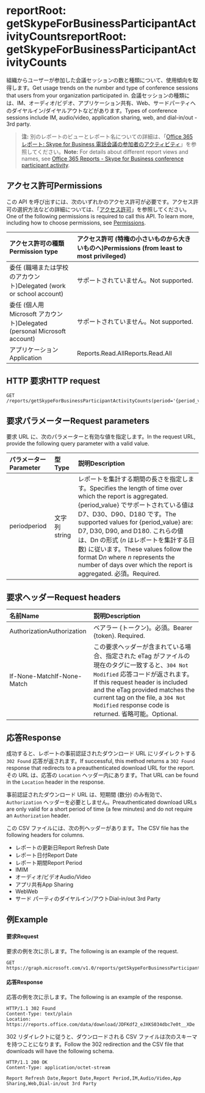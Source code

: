 # <a name="reportroot-getskypeforbusinessparticipantactivitycounts"></a><span data-ttu-id="5084b-101">reportRoot: getSkypeForBusinessParticipantActivityCounts</span><span class="sxs-lookup"><span data-stu-id="5084b-101">reportRoot: getSkypeForBusinessParticipantActivityCounts</span></span>

<span data-ttu-id="5084b-102">組織からユーザーが参加した会議セッションの数と種類について、使用傾向を取得します。</span><span class="sxs-lookup"><span data-stu-id="5084b-102">Get usage trends on the number and type of conference sessions that users from your organization participated in.</span></span> <span data-ttu-id="5084b-103">会議セッションの種類には、IM、オーディオ/ビデオ、アプリケーション共有、Web、サードパーティへのダイヤルイン/ダイヤルアウトなどがあります。</span><span class="sxs-lookup"><span data-stu-id="5084b-103">Types of conference sessions include IM, audio/video, application sharing, web, and dial-in/out - 3rd party.</span></span>

> <span data-ttu-id="5084b-104">**注:** 別のレポートのビューとレポート名についての詳細は、「[Office 365 レポート: Skype for Business 電話会議の参加者のアクティビティ](https://support.office.com/client/Skype-for-Business-Online-conference-participant-activity-c3c89995-65dd-4715-9e38-bb244c742c6b)」を参照してください。</span><span class="sxs-lookup"><span data-stu-id="5084b-104">**Note:** For details about different report views and names, see [Office 365 Reports - Skype for Business conference participant activity](https://support.office.com/client/Skype-for-Business-Online-conference-participant-activity-c3c89995-65dd-4715-9e38-bb244c742c6b).</span></span>

## <a name="permissions"></a><span data-ttu-id="5084b-105">アクセス許可</span><span class="sxs-lookup"><span data-stu-id="5084b-105">Permissions</span></span>

<span data-ttu-id="5084b-p102">この API を呼び出すには、次のいずれかのアクセス許可が必要です。アクセス許可の選択方法などの詳細については、「[アクセス許可](../../../concepts/permissions_reference.md)」を参照してください。</span><span class="sxs-lookup"><span data-stu-id="5084b-p102">One of the following permissions is required to call this API. To learn more, including how to choose permissions, see [Permissions](../../../concepts/permissions_reference.md).</span></span>

| <span data-ttu-id="5084b-108">アクセス許可の種類</span><span class="sxs-lookup"><span data-stu-id="5084b-108">Permission type</span></span>                        | <span data-ttu-id="5084b-109">アクセス許可 (特権の小さいものから大きいものへ)</span><span class="sxs-lookup"><span data-stu-id="5084b-109">Permissions (from least to most privileged)</span></span> |
| :------------------------------------- | :--------------------------------------- |
| <span data-ttu-id="5084b-110">委任 (職場または学校のアカウント)</span><span class="sxs-lookup"><span data-stu-id="5084b-110">Delegated (work or school account)</span></span>     | <span data-ttu-id="5084b-111">サポートされていません。</span><span class="sxs-lookup"><span data-stu-id="5084b-111">Not supported.</span></span>                           |
| <span data-ttu-id="5084b-112">委任 (個人用 Microsoft アカウント)</span><span class="sxs-lookup"><span data-stu-id="5084b-112">Delegated (personal Microsoft account)</span></span> | <span data-ttu-id="5084b-113">サポートされていません。</span><span class="sxs-lookup"><span data-stu-id="5084b-113">Not supported.</span></span>                           |
| <span data-ttu-id="5084b-114">アプリケーション</span><span class="sxs-lookup"><span data-stu-id="5084b-114">Application</span></span>                            | <span data-ttu-id="5084b-115">Reports.Read.All</span><span class="sxs-lookup"><span data-stu-id="5084b-115">Reports.Read.All</span></span>                         |

## <a name="http-request"></a><span data-ttu-id="5084b-116">HTTP 要求</span><span class="sxs-lookup"><span data-stu-id="5084b-116">HTTP request</span></span>

<!-- { "blockType": "ignored" } --> 

```http
GET /reports/getSkypeForBusinessParticipantActivityCounts(period='{period_value}')
```

## <a name="request-parameters"></a><span data-ttu-id="5084b-117">要求パラメーター</span><span class="sxs-lookup"><span data-stu-id="5084b-117">Request parameters</span></span>

<span data-ttu-id="5084b-118">要求 URL に、次のパラメーターと有効な値を指定します。</span><span class="sxs-lookup"><span data-stu-id="5084b-118">In the request URL, provide the following query parameter with a valid value.</span></span>

| <span data-ttu-id="5084b-119">パラメーター</span><span class="sxs-lookup"><span data-stu-id="5084b-119">Parameter</span></span> | <span data-ttu-id="5084b-120">型</span><span class="sxs-lookup"><span data-stu-id="5084b-120">Type</span></span>   | <span data-ttu-id="5084b-121">説明</span><span class="sxs-lookup"><span data-stu-id="5084b-121">Description</span></span>                              |
| :-------- | :----- | :--------------------------------------- |
| <span data-ttu-id="5084b-122">period</span><span class="sxs-lookup"><span data-stu-id="5084b-122">period</span></span>    | <span data-ttu-id="5084b-123">文字列</span><span class="sxs-lookup"><span data-stu-id="5084b-123">string</span></span> | <span data-ttu-id="5084b-124">レポートを集計する期間の長さを指定します。</span><span class="sxs-lookup"><span data-stu-id="5084b-124">Specifies the length of time over which the report is aggregated.</span></span> <span data-ttu-id="5084b-125">{period_value} でサポートされている値は D7、D30、D90、D180 です。</span><span class="sxs-lookup"><span data-stu-id="5084b-125">The supported values for {period_value} are: D7, D30, D90, and D180.</span></span> <span data-ttu-id="5084b-126">これらの値は、D*n* の形式 (*n* はレポートを集計する日数) に従います。</span><span class="sxs-lookup"><span data-stu-id="5084b-126">These values follow the format D*n* where *n* represents the number of days over which the report is aggregated.</span></span> <span data-ttu-id="5084b-127">必須。</span><span class="sxs-lookup"><span data-stu-id="5084b-127">Required.</span></span> |

## <a name="request-headers"></a><span data-ttu-id="5084b-128">要求ヘッダー</span><span class="sxs-lookup"><span data-stu-id="5084b-128">Request headers</span></span>

| <span data-ttu-id="5084b-129">名前</span><span class="sxs-lookup"><span data-stu-id="5084b-129">Name</span></span>          | <span data-ttu-id="5084b-130">説明</span><span class="sxs-lookup"><span data-stu-id="5084b-130">Description</span></span>               |
| :------------ | :------------------------ |
| <span data-ttu-id="5084b-131">Authorization</span><span class="sxs-lookup"><span data-stu-id="5084b-131">Authorization</span></span> | <span data-ttu-id="5084b-p104">ベアラー {トークン}。必須。</span><span class="sxs-lookup"><span data-stu-id="5084b-p104">Bearer {token}. Required.</span></span> |
| <span data-ttu-id="5084b-134">If-None-Match</span><span class="sxs-lookup"><span data-stu-id="5084b-134">If-None-Match</span></span> | <span data-ttu-id="5084b-135">この要求ヘッダーが含まれている場合、指定された eTag がファイルの現在のタグに一致すると、`304 Not Modified` 応答コードが返されます。</span><span class="sxs-lookup"><span data-stu-id="5084b-135">If this request header is included and the eTag provided matches the current tag on the file, a `304 Not Modified` response code is returned.</span></span> <span data-ttu-id="5084b-136">省略可能。</span><span class="sxs-lookup"><span data-stu-id="5084b-136">Optional.</span></span> |

## <a name="response"></a><span data-ttu-id="5084b-137">応答</span><span class="sxs-lookup"><span data-stu-id="5084b-137">Response</span></span>

<span data-ttu-id="5084b-138">成功すると、レポートの事前認証されたダウンロード URL にリダイレクトする `302 Found` 応答が返されます。</span><span class="sxs-lookup"><span data-stu-id="5084b-138">If successful, this method returns a `302 Found` response that redirects to a preauthenticated download URL for the report.</span></span> <span data-ttu-id="5084b-139">その URL は、応答の `Location` ヘッダー内にあります。</span><span class="sxs-lookup"><span data-stu-id="5084b-139">That URL can be found in the `Location` header in the response.</span></span>

<span data-ttu-id="5084b-140">事前認証されたダウンロード URL は、短期間 (数分) のみ有効で、`Authorization` ヘッダーを必要としません。</span><span class="sxs-lookup"><span data-stu-id="5084b-140">Preauthenticated download URLs are only valid for a short period of time (a few minutes) and do not require an `Authorization` header.</span></span>

<span data-ttu-id="5084b-141">この CSV ファイルには、次の列ヘッダーがあります。</span><span class="sxs-lookup"><span data-stu-id="5084b-141">The CSV file has the following headers for columns.</span></span>

- <span data-ttu-id="5084b-142">レポートの更新日</span><span class="sxs-lookup"><span data-stu-id="5084b-142">Report Refresh Date</span></span>
- <span data-ttu-id="5084b-143">レポート日付</span><span class="sxs-lookup"><span data-stu-id="5084b-143">Report Date</span></span>
- <span data-ttu-id="5084b-144">レポート期間</span><span class="sxs-lookup"><span data-stu-id="5084b-144">Report Period</span></span>
- <span data-ttu-id="5084b-145">IM</span><span class="sxs-lookup"><span data-stu-id="5084b-145">IM</span></span>
- <span data-ttu-id="5084b-146">オーディオ/ビデオ</span><span class="sxs-lookup"><span data-stu-id="5084b-146">Audio/Video</span></span>
- <span data-ttu-id="5084b-147">アプリ共有</span><span class="sxs-lookup"><span data-stu-id="5084b-147">App Sharing</span></span>
- <span data-ttu-id="5084b-148">Web</span><span class="sxs-lookup"><span data-stu-id="5084b-148">Web</span></span>
- <span data-ttu-id="5084b-149">サード パーティのダイヤルイン/アウト</span><span class="sxs-lookup"><span data-stu-id="5084b-149">Dial-in/out 3rd Party</span></span>

## <a name="example"></a><span data-ttu-id="5084b-150">例</span><span class="sxs-lookup"><span data-stu-id="5084b-150">Example</span></span>

#### <a name="request"></a><span data-ttu-id="5084b-151">要求</span><span class="sxs-lookup"><span data-stu-id="5084b-151">Request</span></span>

<span data-ttu-id="5084b-152">要求の例を次に示します。</span><span class="sxs-lookup"><span data-stu-id="5084b-152">The following is an example of the request.</span></span>

<!-- {
  "blockType": "request",
  "name": "reportroot_getskypeforbusinessparticipantactivitycounts"
}-->

```http
GET https://graph.microsoft.com/v1.0/reports/getSkypeForBusinessParticipantActivityCounts(period='D7')
```

#### <a name="response"></a><span data-ttu-id="5084b-153">応答</span><span class="sxs-lookup"><span data-stu-id="5084b-153">Response</span></span>

<span data-ttu-id="5084b-154">応答の例を次に示します。</span><span class="sxs-lookup"><span data-stu-id="5084b-154">The following is an example of the response.</span></span>

<!-- { "blockType": "ignored" } --> 

```http
HTTP/1.1 302 Found
Content-Type: text/plain
Location: https://reports.office.com/data/download/JDFKdf2_eJXKS034dbc7e0t__XDe
```

<span data-ttu-id="5084b-155">302 リダイレクトに従うと、ダウンロードされる CSV ファイルは次のスキーマを持つことになります。</span><span class="sxs-lookup"><span data-stu-id="5084b-155">Follow the 302 redirection and the CSV file that downloads will have the following schema.</span></span>

<!-- {
  "blockType": "response",
  "truncated": true,
  "@odata.type": "stream"
} -->

```http
HTTP/1.1 200 OK
Content-Type: application/octet-stream

Report Refresh Date,Report Date,Report Period,IM,Audio/Video,App Sharing,Web,Dial-in/out 3rd Party
```
